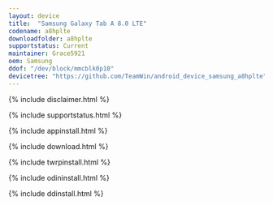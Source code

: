 ```yaml
---
layout: device
title:  "Samsung Galaxy Tab A 8.0 LTE"
codename: a8hplte
downloadfolder: a8hplte
supportstatus: Current
maintainer: Grace5921
oem: Samsung
ddof: "/dev/block/mmcblk0p10"
devicetree: "https://github.com/TeamWin/android_device_samsung_a8hplte"
---
```


{% include disclaimer.html %}

{% include supportstatus.html %}

{% include appinstall.html %}

{% include download.html %}

{% include twrpinstall.html %}

{% include odininstall.html %}

{% include ddinstall.html %}
